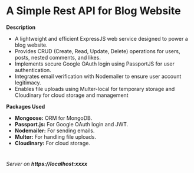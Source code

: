 # A Simple Rest API for Blog Website


**Description**

* A lightweight and efficient ExpressJS web service designed to power a blog website.
* Provides CRUD (Create, Read, Update, Delete) operations for users, posts, nested comments, and likes.
* Implements secure Google OAuth login using PassportJS for user authentication.
* Integrates email verification with Nodemailer to ensure user account legitimacy.
* Enables file uploads using Multer-local for temporary storage and Cloudinary for cloud storage and management

**Packages Used**

* **Mongoose:** ORM for MongoDB.
* **Passport.js:** For Google OAuth login and JWT.
* **Nodemailer:** For sending emails.
* **Multer:** For handling file uploads.
* **Cloudinary:** For cloud storage.
#
*Server on **https://localhost:xxxx***
